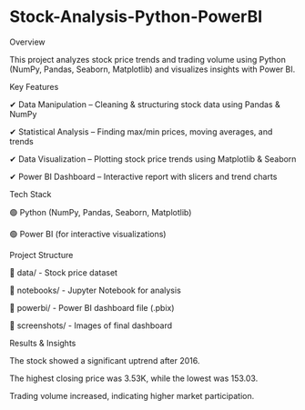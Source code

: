 # Stock-Analysis-Python-PowerBI


Overview

This project analyzes stock price trends and trading volume using Python (NumPy, Pandas, Seaborn, Matplotlib) and visualizes insights with Power BI.

Key Features

✔ Data Manipulation – Cleaning & structuring stock data using Pandas & NumPy

✔ Statistical Analysis – Finding max/min prices, moving averages, and trends

✔ Data Visualization – Plotting stock price trends using Matplotlib & Seaborn

✔ Power BI Dashboard – Interactive report with slicers and trend charts


Tech Stack

🟢 Python (NumPy, Pandas, Seaborn, Matplotlib)

🟢 Power BI (for interactive visualizations)

Project Structure

 📂 data/ - Stock price dataset
 
 📂 notebooks/ - Jupyter Notebook for analysis
 
 📂 powerbi/ - Power BI dashboard file (.pbix)
 
 📂 screenshots/ - Images of final dashboard
 

Results & Insights

The stock showed a significant uptrend after 2016.

The highest closing price was 3.53K, while the lowest was 153.03.

Trading volume increased, indicating higher market participation.


